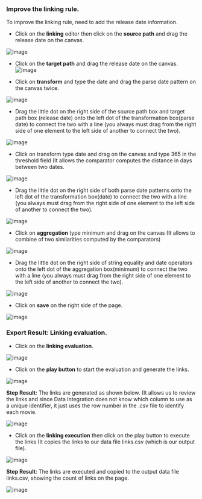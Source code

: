 ### **Improve the linking rule.**

To improve the linking rule, need to add the release date information.

- Click on the **linking** editor then click on the **source path** and drag the release date on the canvas.

![image](source-releasedate.png)

- Click on the **target path** and drag the release date on the canvas.
![image](target-releasedate.png)

- Click on **transform** and type the date and drag the parse date pattern on the canvas twice.

![image](date-pattern.png)

- Drag the little dot on the right side of the source path box and target path box (release date) onto the left dot of the transformation box(parse date) to connect the two with a line (you always must drag from the right side of one element to the left side of another to connect the two).

![image](date-connects.png)

- Click on transform type date and drag on the canvas and type 365 in the threshold field (It allows the comparator computes the distance in days between two dates.

![image](date.png)

- Drag the little dot on the right side of both parse date patterns onto the left dot of the transformation box(date) to connect the two with a line (you always must drag from the right side of one element to the left side of another to connect the two). 

![image](date-connects-result.png)

- Click on **aggregation** type minimum and drag on the canvas (It allows to combine of two similarities computed by the comparators)

![image](aggregation.png)

- Drag the little dot on the right side of string equality and date operators onto the left dot of the aggregation box(minimum) to connect the two with a line (you always must drag from the right side of one element to the left side of another to connect the two).

![image](equality-aggregation.png)

- Click on **save** on the right side of the page.

![image](click-on-save.png)

### **Export Result: Linking evaluation.**

- Click on the **linking evaluation**.

![image](click-on-evalution.png)

-  Click on the **play button** to start the evaluation and generate the links.

![image](click-on-play.png)

**Step Result**: The links are generated as shown below. (It allows us to review the links and since Data Integration does not know which column to use as a unique identifier, it just uses the row number in the .csv file to identify each movie.

![image](result.png)

- Click on the **linking execution** then click on the play button to execute the links (It copies the links to our data file links.csv (which is our output file).

![image](click-on-linkexe.png)

**Step Result**: The links are executed and copied to the output data file links.csv, showing the count of links on the page.

![image](click-on-linkexe.png)